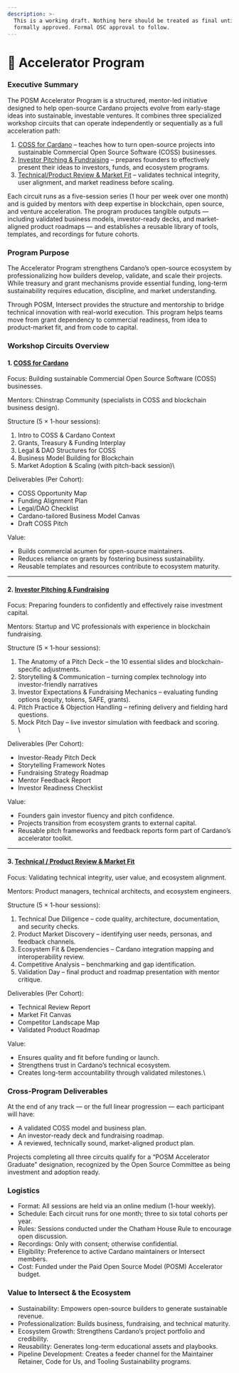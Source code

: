 ```yaml
---
description: >-
  This is a working draft. Nothing here should be treated as final until
  formally approved. Formal OSC approval to follow.
---
```


# 🤯 Accelerator Program

### Executive Summary

The POSM Accelerator Program is a structured, mentor-led initiative designed to help open-source Cardano projects evolve from early-stage ideas into sustainable, investable ventures. It combines three specialized workshop circuits that can operate independently or sequentially as a full acceleration path:

1. [COSS for Cardano](https://docs.google.com/document/d/1YDcCEwszHQyc7UQtSv2Mk_YNKQHuRubxHYQZizKpY_c/edit?usp=sharing) – teaches how to turn open-source projects into sustainable Commercial Open Source Software (COSS) businesses.
2. [Investor Pitching & Fundraising](https://docs.google.com/document/d/1bFLTSxrdaJIsYGNF9CrRpQf1N0kft8hl005mYo2P6GU/edit?usp=sharing) – prepares founders to effectively present their ideas to investors, funds, and ecosystem programs.
3. [Technical/Product Review & Market Fit](https://docs.google.com/document/d/1sAByO44UTEDZ2aS9DGdRg7Zb8weks_kH5vKDuYI53Yk/edit?usp=sharing) – validates technical integrity, user alignment, and market readiness before scaling.

Each circuit runs as a five-session series (1 hour per week over one month) and is guided by mentors with deep expertise in blockchain, open source, and venture acceleration. The program produces tangible outputs — including validated business models, investor-ready decks, and market-aligned product roadmaps — and establishes a reusable library of tools, templates, and recordings for future cohorts.

### Program Purpose

The Accelerator Program strengthens Cardano’s open-source ecosystem by professionalizing how builders develop, validate, and scale their projects. While treasury and grant mechanisms provide essential funding, long-term sustainability requires education, discipline, and market understanding.

Through POSM, Intersect provides the structure and mentorship to bridge technical innovation with real-world execution. This program helps teams move from grant dependency to commercial readiness, from idea to product-market fit, and from code to capital.

### Workshop Circuits Overview

#### 1. [COSS for Cardano](https://docs.google.com/document/d/1YDcCEwszHQyc7UQtSv2Mk_YNKQHuRubxHYQZizKpY_c/edit?usp=sharing)

Focus: Building sustainable Commercial Open Source Software (COSS) businesses.

Mentors: Chinstrap Community (specialists in COSS and blockchain business design).

Structure (5 × 1-hour sessions):

1. Intro to COSS & Cardano Context
2. Grants, Treasury & Funding Interplay
3. Legal & DAO Structures for COSS
4. Business Model Building for Blockchain
5. Market Adoption & Scaling (with pitch-back session)\


Deliverables (Per Cohort):

* COSS Opportunity Map
* Funding Alignment Plan
* Legal/DAO Checklist
* Cardano-tailored Business Model Canvas
* Draft COSS Pitch

Value:

* Builds commercial acumen for open-source maintainers.
* Reduces reliance on grants by fostering business sustainability.
* Reusable templates and resources contribute to ecosystem maturity.

***

#### 2. [Investor Pitching & Fundraising](https://docs.google.com/document/d/1bFLTSxrdaJIsYGNF9CrRpQf1N0kft8hl005mYo2P6GU/edit?usp=sharing)

Focus: Preparing founders to confidently and effectively raise investment capital.

Mentors: Startup and VC professionals with experience in blockchain fundraising.

Structure (5 × 1-hour sessions):

1. The Anatomy of a Pitch Deck – the 10 essential slides and blockchain-specific adjustments.
2. Storytelling & Communication – turning complex technology into investor-friendly narratives
3. Investor Expectations & Fundraising Mechanics – evaluating funding options (equity, tokens, SAFE, grants).
4. Pitch Practice & Objection Handling – refining delivery and fielding hard questions.
5. Mock Pitch Day – live investor simulation with feedback and scoring.\
   \


Deliverables (Per Cohort):

* Investor-Ready Pitch Deck
* Storytelling Framework Notes
* Fundraising Strategy Roadmap
* Mentor Feedback Report
* Investor Readiness Checklist

Value:

* Founders gain investor fluency and pitch confidence.
* Projects transition from ecosystem grants to external capital.
* Reusable pitch frameworks and feedback reports form part of Cardano’s accelerator toolkit.

***

#### 3. [Technical / Product Review & Market Fit](https://docs.google.com/document/d/1sAByO44UTEDZ2aS9DGdRg7Zb8weks_kH5vKDuYI53Yk/edit?usp=sharing)

Focus: Validating technical integrity, user value, and ecosystem alignment.

Mentors: Product managers, technical architects, and ecosystem engineers.

Structure (5 × 1-hour sessions):

1. Technical Due Diligence – code quality, architecture, documentation, and security checks.
2. Product Market Discovery – identifying user needs, personas, and feedback channels.
3. Ecosystem Fit & Dependencies – Cardano integration mapping and interoperability review.
4. Competitive Analysis – benchmarking and gap identification.
5. Validation Day – final product and roadmap presentation with mentor critique.

Deliverables (Per Cohort):

* Technical Review Report
* Market Fit Canvas
* Competitor Landscape Map
* Validated Product Roadmap

Value:

* Ensures quality and fit before funding or launch.
* Strengthens trust in Cardano’s technical ecosystem.
* Creates long-term accountability through validated milestones.\


### Cross-Program Deliverables

At the end of any track — or the full linear progression — each participant will have:

* A validated COSS model and business plan.
* An investor-ready deck and fundraising roadmap.
* A reviewed, technically sound, market-aligned product plan.

Projects completing all three circuits qualify for a “POSM Accelerator Graduate” designation, recognized by the Open Source Committee as being investment and adoption ready.

### Logistics

* Format: All sessions are held via an online medium (1-hour weekly).
* Schedule: Each circuit runs for one month; three to six total cohorts per year.
* Rules: Sessions conducted under the Chatham House Rule to encourage open discussion.
* Recordings: Only with consent; otherwise confidential.
* Eligibility: Preference to active Cardano maintainers or Intersect members.
* Cost: Funded under the Paid Open Source Model (POSM) Accelerator budget.

### Value to Intersect & the Ecosystem

* Sustainability: Empowers open-source builders to generate sustainable revenue.
* Professionalization: Builds business, fundraising, and technical maturity.
* Ecosystem Growth: Strengthens Cardano’s project portfolio and credibility.
* Reusability: Generates long-term educational assets and playbooks.
* Pipeline Development: Creates a feeder channel for the Maintainer Retainer, Code for Us, and Tooling Sustainability programs.

